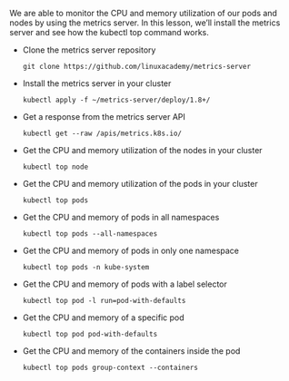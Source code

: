 We are able to monitor the CPU and memory utilization of our pods and nodes by using the metrics server. In this lesson, we’ll install the metrics server and see how the kubectl top command works.

* Clone the metrics server repository

    `git clone https://github.com/linuxacademy/metrics-server`

* Install the metrics server in your cluster

    `kubectl apply -f ~/metrics-server/deploy/1.8+/`

* Get a response from the metrics server API

    `kubectl get --raw /apis/metrics.k8s.io/`

* Get the CPU and memory utilization of the nodes in your cluster

    `kubectl top node`

* Get the CPU and memory utilization of the pods in your cluster

    `kubectl top pods`

* Get the CPU and memory of pods in all namespaces

    `kubectl top pods --all-namespaces`

* Get the CPU and memory of pods in only one namespace

    `kubectl top pods -n kube-system`

* Get the CPU and memory of pods with a label selector

    `kubectl top pod -l run=pod-with-defaults`

* Get the CPU and memory of a specific pod

    `kubectl top pod pod-with-defaults`

* Get the CPU and memory of the containers inside the pod

    `kubectl top pods group-context --containers`